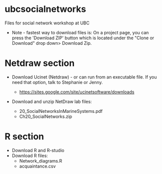 # ubcsocialnetworks
Files for social network workshop at UBC

* Note - fastest way to download files is: On a project page, you can press the 'Download ZIP' button which is located under the "Clone or Download" drop down> Download Zip.

# Netdraw section
* Download Ucinet (Netdraw) - or can run from an executable file. If you need that option, talk to Stephanie or Jenny.
   * https://sites.google.com/site/ucinetsoftware/downloads
   
* Download and unzip NetDraw lab files:
    * 20_SocialNetworksInMarineSystems.pdf
    * Ch20_SocialNetworks.zip

# R section
* Download R and R-studio
* Download R files:
  * Network_diagrams.R
  * acquaintance.csv


